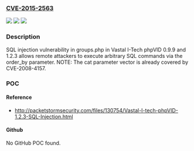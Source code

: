 ### [CVE-2015-2563](https://cve.mitre.org/cgi-bin/cvename.cgi?name=CVE-2015-2563)
![](https://img.shields.io/static/v1?label=Product&message=n%2Fa&color=blue)
![](https://img.shields.io/static/v1?label=Version&message=n%2Fa&color=blue)
![](https://img.shields.io/static/v1?label=Vulnerability&message=n%2Fa&color=brighgreen)

### Description

SQL injection vulnerability in groups.php in Vastal I-Tech phpVID 0.9.9 and 1.2.3 allows remote attackers to execute arbitrary SQL commands via the order_by parameter.  NOTE: The cat parameter vector is already covered by CVE-2008-4157.

### POC

#### Reference
- http://packetstormsecurity.com/files/130754/Vastal-I-tech-phpVID-1.2.3-SQL-Injection.html

#### Github
No GitHub POC found.

